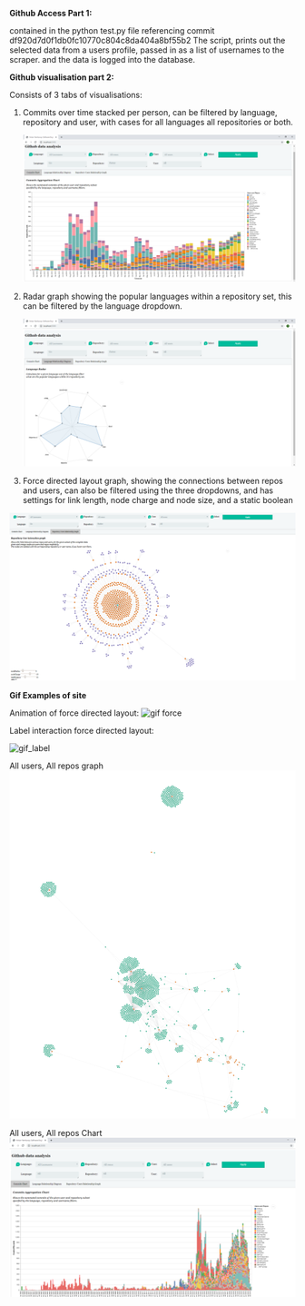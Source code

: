 
**Github Access Part 1:**

contained in the python test.py file
referencing commit  df920d7d0f1db0fc10770c804c8da404a8bf55b2
The script, prints out the selected data from a users profile, passed in as a list of usernames to the scraper.
and the data is logged into the database.

**Github visualisation part 2:**

Consists of 3 tabs of visualisations:

1. Commits over time stacked per person, can be filtered by language, repository and user, with cases for all languages
   all repositories or both.
   
   ![Chart demo](gifs/commits_default.png)
   
2. Radar graph showing the popular languages within a repository set, this can be filtered by the language dropdown.

   ![Chart demo](gifs/radar_default.png)

3. Force directed layout graph, showing the connections between repos and users, can also be filtered using the three dropdowns, and has      settings for link length, node charge and node size, and a static boolean

  ![Chart demo](gifs/graph_default.png)
   
   
**Gif Examples of site**

Animation of force directed layout:
![gif force](gifs/gif2.gif)     

Label interaction force directed layout:

 ![gif_label](gifs/gif3.gif)
 
All users, All repos graph
 ![allall](gifs/graph_all.png)
 
  
All users, All repos Chart
 ![allall](gifs/commits_all.png)

